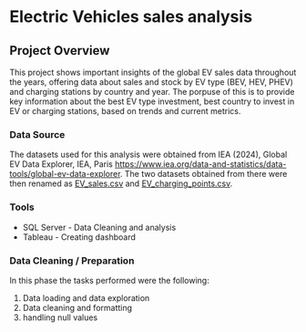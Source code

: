 # Electric Vehicles sales analysis

## Project Overview 

This project shows important insights of the global EV sales data throughout the years, offering data about sales and stock by EV type (BEV, HEV, PHEV) and charging stations by country and year. The porpuse of this is to provide key information about the best EV type investment, best country to invest in EV or charging stations, based on trends and current metrics.

### Data Source

The datasets used for this analysis were obtained from IEA (2024), Global EV Data Explorer, IEA, Paris https://www.iea.org/data-and-statistics/data-tools/global-ev-data-explorer. The two datasets obtained from there were then renamed as [EV_sales.csv]() and [EV_charging_points.csv]().

### Tools

- SQL Server - Data Cleaning and analysis
- Tableau - Creating dashboard

### Data Cleaning / Preparation

In this phase  the tasks performed were the following:

1. Data loading and data exploration
2. Data cleaning and formatting
3. handling null values
